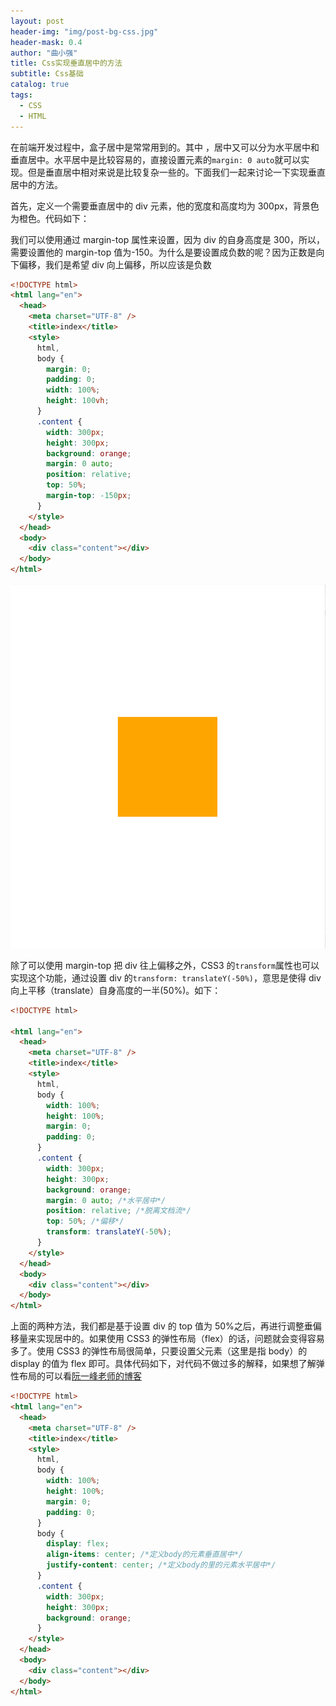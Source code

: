 ```yaml
---
layout: post
header-img: "img/post-bg-css.jpg"
header-mask: 0.4
author: "曲小强"
title: Css实现垂直居中的方法
subtitle: Css基础
catalog: true
tags:
  - CSS
  - HTML
---
```


在前端开发过程中，盒子居中是常常用到的。其中 ，居中又可以分为水平居中和垂直居中。水平居中是比较容易的，直接设置元素的`margin: 0 auto`就可以实现。但是垂直居中相对来说是比较复杂一些的。下面我们一起来讨论一下实现垂直居中的方法。

首先，定义一个需要垂直居中的 div 元素，他的宽度和高度均为 300px，背景色为橙色。代码如下：

我们可以使用通过 margin-top 属性来设置，因为 div 的自身高度是 300，所以，需要设置他的 margin-top 值为-150。为什么是要设置成负数的呢？因为正数是向下偏移，我们是希望 div 向上偏移，所以应该是负数

```html
<!DOCTYPE html>
<html lang="en">
  <head>
    <meta charset="UTF-8" />
    <title>index</title>
    <style>
      html,
      body {
        margin: 0;
        padding: 0;
        width: 100%;
        height: 100vh;
      }
      .content {
        width: 300px;
        height: 300px;
        background: orange;
        margin: 0 auto;
        position: relative;
        top: 50%;
        margin-top: -150px;
      }
    </style>
  </head>
  <body>
    <div class="content"></div>
  </body>
</html>
```

![Alt](https://github.com/quhongqiang/quhongqiang.github.io/blob/master/img/_posts/css.png?raw=true)

除了可以使用 margin-top 把 div 往上偏移之外，CSS3 的`transform`属性也可以实现这个功能，通过设置 div 的`transform: translateY(-50%)`，意思是使得 div 向上平移（translate）自身高度的一半(50%)。如下：

```html
<!DOCTYPE html>

<html lang="en">
  <head>
    <meta charset="UTF-8" />
    <title>index</title>
    <style>
      html,
      body {
        width: 100%;
        height: 100%;
        margin: 0;
        padding: 0;
      }
      .content {
        width: 300px;
        height: 300px;
        background: orange;
        margin: 0 auto; /*水平居中*/
        position: relative; /*脱离文档流*/
        top: 50%; /*偏移*/
        transform: translateY(-50%);
      }
    </style>
  </head>
  <body>
    <div class="content"></div>
  </body>
</html>
```

上面的两种方法，我们都是基于设置 div 的 top 值为 50%之后，再进行调整垂偏移量来实现居中的。如果使用 CSS3 的弹性布局（flex）的话，问题就会变得容易多了。使用 CSS3 的弹性布局很简单，只要设置父元素（这里是指 body）的 display 的值为 flex 即可。具体代码如下，对代码不做过多的解释，如果想了解弹性布局的可以看[阮一峰老师的博客](http://www.ruanyifeng.com/blog/2015/07/flex-grammar.html)

```html
<!DOCTYPE html>
<html lang="en">
  <head>
    <meta charset="UTF-8" />
    <title>index</title>
    <style>
      html,
      body {
        width: 100%;
        height: 100%;
        margin: 0;
        padding: 0;
      }
      body {
        display: flex;
        align-items: center; /*定义body的元素垂直居中*/
        justify-content: center; /*定义body的里的元素水平居中*/
      }
      .content {
        width: 300px;
        height: 300px;
        background: orange;
      }
    </style>
  </head>
  <body>
    <div class="content"></div>
  </body>
</html>
```
